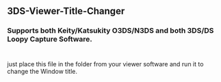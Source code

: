 ## 3DS-Viewer-Title-Changer

### Supports both Keity/Katsukity O3DS/N3DS and both 3DS/DS Loopy Capture Software.
#
just place this file in the folder from your viewer software and run it to change the Window title.
